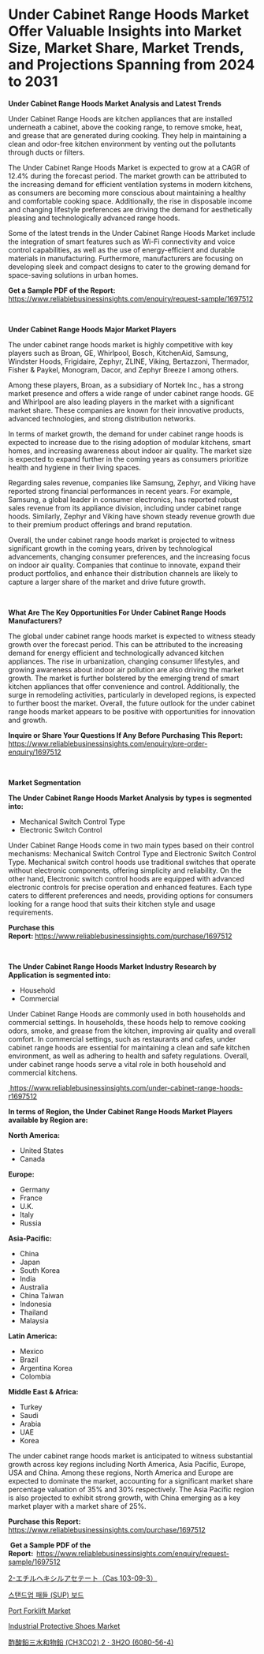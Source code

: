 <p><h1>Under Cabinet Range Hoods Market Offer Valuable Insights into Market Size, Market Share, Market Trends, and Projections Spanning from 2024 to 2031</h1></p><p><strong>Under Cabinet Range Hoods Market Analysis and Latest Trends</strong></p>
<p><p>Under Cabinet Range Hoods are kitchen appliances that are installed underneath a cabinet, above the cooking range, to remove smoke, heat, and grease that are generated during cooking. They help in maintaining a clean and odor-free kitchen environment by venting out the pollutants through ducts or filters.</p><p>The Under Cabinet Range Hoods Market is expected to grow at a CAGR of 12.4% during the forecast period. The market growth can be attributed to the increasing demand for efficient ventilation systems in modern kitchens, as consumers are becoming more conscious about maintaining a healthy and comfortable cooking space. Additionally, the rise in disposable income and changing lifestyle preferences are driving the demand for aesthetically pleasing and technologically advanced range hoods.</p><p>Some of the latest trends in the Under Cabinet Range Hoods Market include the integration of smart features such as Wi-Fi connectivity and voice control capabilities, as well as the use of energy-efficient and durable materials in manufacturing. Furthermore, manufacturers are focusing on developing sleek and compact designs to cater to the growing demand for space-saving solutions in urban homes.</p></p>
<p><strong>Get a Sample PDF of the Report:&nbsp;</strong> <a href="https://www.reliablebusinessinsights.com/enquiry/request-sample/1697512">https://www.reliablebusinessinsights.com/enquiry/request-sample/1697512</a></p>
<p>&nbsp;</p>
<p><strong>Under Cabinet Range Hoods Major Market Players</strong></p>
<p><p>The under cabinet range hoods market is highly competitive with key players such as Broan, GE, Whirlpool, Bosch, KitchenAid, Samsung, Windster Hoods, Frigidaire, Zephyr, ZLINE, Viking, Bertazzoni, Thermador, Fisher & Paykel, Monogram, Dacor, and Zephyr Breeze I among others. </p><p>Among these players, Broan, as a subsidiary of Nortek Inc., has a strong market presence and offers a wide range of under cabinet range hoods. GE and Whirlpool are also leading players in the market with a significant market share. These companies are known for their innovative products, advanced technologies, and strong distribution networks.</p><p>In terms of market growth, the demand for under cabinet range hoods is expected to increase due to the rising adoption of modular kitchens, smart homes, and increasing awareness about indoor air quality. The market size is expected to expand further in the coming years as consumers prioritize health and hygiene in their living spaces.</p><p>Regarding sales revenue, companies like Samsung, Zephyr, and Viking have reported strong financial performances in recent years. For example, Samsung, a global leader in consumer electronics, has reported robust sales revenue from its appliance division, including under cabinet range hoods. Similarly, Zephyr and Viking have shown steady revenue growth due to their premium product offerings and brand reputation.</p><p>Overall, the under cabinet range hoods market is projected to witness significant growth in the coming years, driven by technological advancements, changing consumer preferences, and the increasing focus on indoor air quality. Companies that continue to innovate, expand their product portfolios, and enhance their distribution channels are likely to capture a larger share of the market and drive future growth.</p></p>
<p>&nbsp;</p>
<p><strong>What Are The Key Opportunities For Under Cabinet Range Hoods Manufacturers?</strong></p>
<p><p>The global under cabinet range hoods market is expected to witness steady growth over the forecast period. This can be attributed to the increasing demand for energy efficient and technologically advanced kitchen appliances. The rise in urbanization, changing consumer lifestyles, and growing awareness about indoor air pollution are also driving the market growth. The market is further bolstered by the emerging trend of smart kitchen appliances that offer convenience and control. Additionally, the surge in remodeling activities, particularly in developed regions, is expected to further boost the market. Overall, the future outlook for the under cabinet range hoods market appears to be positive with opportunities for innovation and growth.</p></p>
<p><strong>Inquire or Share Your Questions If Any Before Purchasing This Report:</strong> <a href="https://www.reliablebusinessinsights.com/enquiry/pre-order-enquiry/1697512">https://www.reliablebusinessinsights.com/enquiry/pre-order-enquiry/1697512</a></p>
<p>&nbsp;</p>
<p><strong>Market Segmentation</strong></p>
<p><strong>The Under Cabinet Range Hoods Market Analysis by types is segmented into:</strong></p>
<p><ul><li>Mechanical Switch Control Type</li><li>Electronic Switch Control</li></ul></p>
<p><p>Under Cabinet Range Hoods come in two main types based on their control mechanisms: Mechanical Switch Control Type and Electronic Switch Control Type. Mechanical switch control hoods use traditional switches that operate without electronic components, offering simplicity and reliability. On the other hand, Electronic switch control hoods are equipped with advanced electronic controls for precise operation and enhanced features. Each type caters to different preferences and needs, providing options for consumers looking for a range hood that suits their kitchen style and usage requirements.</p></p>
<p><strong>Purchase this Report:&nbsp;</strong><a href="https://www.reliablebusinessinsights.com/purchase/1697512">https://www.reliablebusinessinsights.com/purchase/1697512</a></p>
<p>&nbsp;</p>
<p><strong>The Under Cabinet Range Hoods Market Industry Research by Application is segmented into:</strong></p>
<p><ul><li>Household</li><li>Commercial</li></ul></p>
<p><p>Under Cabinet Range Hoods are commonly used in both households and commercial settings. In households, these hoods help to remove cooking odors, smoke, and grease from the kitchen, improving air quality and overall comfort. In commercial settings, such as restaurants and cafes, under cabinet range hoods are essential for maintaining a clean and safe kitchen environment, as well as adhering to health and safety regulations. Overall, under cabinet range hoods serve a vital role in both household and commercial kitchens.</p></p>
<p><a href="https://www.reliablebusinessinsights.com/under-cabinet-range-hoods-r1697512">&nbsp;https://www.reliablebusinessinsights.com/under-cabinet-range-hoods-r1697512</a></p>
<p><strong>In terms of Region, the Under Cabinet Range Hoods Market Players available by Region are:</strong></p>
<p>
    <p> <strong> North America: </strong>
        <ul>
            <li>United States</li>
            <li>Canada</li>
        </ul>
        </p> 
    <p> <strong> Europe: </strong>
        <ul>
            <li>Germany</li>
            <li>France</li>
            <li>U.K.</li>
            <li>Italy</li>
            <li>Russia</li>
        </ul>
        </p> 
    <p> <strong> Asia-Pacific: </strong>
        <ul>
            <li>China</li>
            <li>Japan</li>
            <li>South Korea</li>
            <li>India</li>
            <li>Australia</li>
            <li>China Taiwan</li>
            <li>Indonesia</li>
            <li>Thailand</li>
            <li>Malaysia</li>
        </ul>
        </p> 
    <p> <strong> Latin America: </strong>
        <ul>
            <li>Mexico</li>
            <li>Brazil</li>
            <li>Argentina Korea</li>
            <li>Colombia</li>
        </ul>
        </p> 
    <p> <strong> Middle East & Africa: </strong>
        <ul>
            <li>Turkey</li>
            <li>Saudi</li>
            <li>Arabia</li>
            <li>UAE</li>
            <li>Korea</li>
        </ul>
    </p>
    </p>
<p><p>The under cabinet range hoods market is anticipated to witness substantial growth across key regions including North America, Asia Pacific, Europe, USA and China. Among these regions, North America and Europe are expected to dominate the market, accounting for a significant market share percentage valuation of 35% and 30% respectively. The Asia Pacific region is also projected to exhibit strong growth, with China emerging as a key market player with a market share of 25%.</p></p>
<p><strong>Purchase this Report: </strong><a href="https://www.reliablebusinessinsights.com/purchase/1697512">https://www.reliablebusinessinsights.com/purchase/1697512</a></p>
<p>&nbsp;<strong>Get a Sample PDF of the Report:&nbsp;&nbsp;</strong><a href="https://www.reliablebusinessinsights.com/enquiry/request-sample/1697512">https://www.reliablebusinessinsights.com/enquiry/request-sample/1697512</a></p>
<p><strong></strong></p>
<p><p><a href="https://github.com/dzy793153605/Market-Research-Report-List-2/blob/main/6834185143126.md">2-エチルヘキシルアセテート（Cas 103-09-3）</a></p><p><a href="https://github.com/darrellockm3ytan895656/Market-Research-Report-List-2/blob/main/2681982150870.md">스탠드업 패들 (SUP) 보드</a></p><p><a href="https://issuu.com/reportprime-2/docs/port-forklift-market-size-2030.pptx">Port Forklift Market</a></p><p><a href="https://github.com/luckyshygirl/Market-Research-Report-List-5/blob/main/industrial-protective-shoes-market.md">Industrial Protective Shoes Market</a></p><p><a href="https://github.com/oafhukehf4709715/Market-Research-Report-List-2/blob/main/8361632143125.md">酢酸鉛三水和物鉛 (CH3CO2) 2 · 3H2O (6080-56-4)</a></p></p>